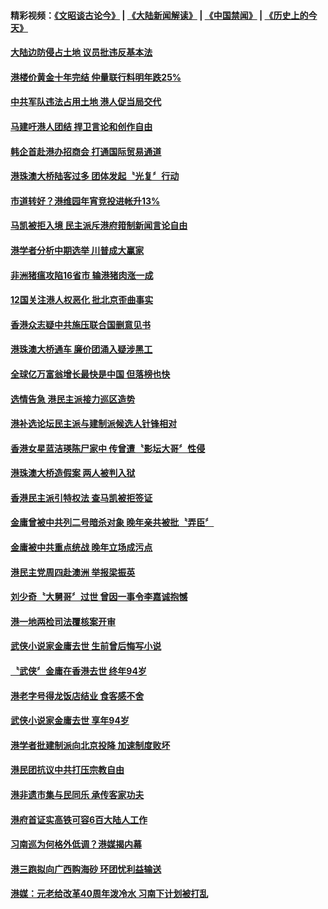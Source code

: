#### 精彩视频：[《文昭谈古论今》](https://github.com/gfw-breaker/wenzhao/blob/master/README.md?t=11160031) | [《大陆新闻解读》](https://github.com/gfw-breaker/ntdtv-comedy/blob/master/README.md?t=11160031) | [《中国禁闻》](https://github.com/gfw-breaker/ntdtv-news/blob/master/README.md?t=11160031) | [《历史上的今天》](https://github.com/gfw-breaker/today-in-history/blob/master/README.md?t=11160031) 

#### [大陆边防侵占土地 议员批违反基本法](../pages/news205/a1399365.md?t=11160031) 

#### [港楼价黄金十年完结 仲量联行料明年跌25%](../pages/news205/a1399337.md?t=11160031) 

#### [中共军队违法占用土地 港人促当局交代](../pages/news205/a1399200.md?t=11160031) 

#### [马建吁港人团结 捍卫言论和创作自由](../pages/news205/a1399160.md?t=11160031) 

#### [韩企首赴港办招商会 打通国际贸易通道](../pages/news205/a1399063.md?t=11160031) 

#### [港珠澳大桥陆客过多 团体发起〝光复〞行动](../pages/news205/a1398947.md?t=11160031) 

#### [市道转好？港维园年宵竞投进帐升13%](../pages/news205/a1398859.md?t=11160031) 

#### [马凯被拒入境 民主派斥港府箝制新闻言论自由](../pages/news205/a1398738.md?t=11160031) 

#### [港学者分析中期选举 川普成大赢家](../pages/news205/a1398594.md?t=11160031) 

#### [非洲猪瘟攻陷16省市 输港猪肉涨一成](../pages/news205/a1398584.md?t=11160031) 

#### [12国关注港人权恶化 批北京歪曲事实](../pages/news205/a1398457.md?t=11160031) 

#### [香港众志疑中共施压联合国删意见书](../pages/news205/a1398312.md?t=11160031) 

#### [港珠澳大桥通车 廉价团涌入疑涉黑工](../pages/news205/a1398166.md?t=11160031) 

#### [全球亿万富翁增长最快是中国 但落榜也快](../pages/news205/a1398045.md?t=11160031) 

#### [选情告急 港民主派接力巡区造势](../pages/news205/a1398043.md?t=11160031) 

#### [港补选论坛民主派与建制派候选人针锋相对](../pages/news205/a1397971.md?t=11160031) 

#### [香港女星蓝洁瑛陈尸家中 传曾遭〝影坛大哥〞性侵](../pages/news205/a1397934.md?t=11160031) 

#### [港珠澳大桥造假案 两人被判入狱](../pages/news205/a1397897.md?t=11160031) 

#### [香港民主派引特权法 查马凯被拒签证](../pages/news205/a1397789.md?t=11160031) 

#### [金庸曾被中共列二号暗杀对象 晚年亲共被批〝弄臣〞](../pages/news205/a1397752.md?t=11160031) 

#### [金庸被中共重点统战 晚年立场成污点](../pages/news205/a1397648.md?t=11160031) 

#### [港民主党周四赴澳洲 举报梁振英](../pages/news205/a1397570.md?t=11160031) 

#### [刘少奇〝大舅哥〞过世 曾因一事令李嘉诚抱憾](../pages/news205/a1397491.md?t=11160031) 

#### [港一地两检司法覆核案开审](../pages/news205/a1397485.md?t=11160031) 

#### [武侠小说家金庸去世 生前曾后悔写小说](../pages/news205/a1397469.md?t=11160031) 

#### [〝武侠〞金庸在香港去世 终年94岁](../pages/news205/a1397396.md?t=11160031) 

#### [港老字号得龙饭店结业 食客感不舍](../pages/news205/a1397390.md?t=11160031) 

#### [武侠小说家金庸去世 享年94岁](../pages/news205/a1397349.md?t=11160031) 

#### [港学者批建制派向北京投降 加速制度败坏](../pages/news205/a1397250.md?t=11160031) 

#### [港民团抗议中共打压宗教自由](../pages/news205/a1397136.md?t=11160031) 

#### [港非遗市集与民同乐 承传客家功夫](../pages/news205/a1397125.md?t=11160031) 

#### [港府首证实高铁可容6百大陆人工作](../pages/news205/a1396930.md?t=11160031) 

#### [习南巡为何格外低调？港媒揭内幕](../pages/news205/a1396735.md?t=11160031) 

#### [港三跑拟向广西购海砂 环团忧利益输送](../pages/news205/a1396829.md?t=11160031) 

#### [港媒：元老给改革40周年泼冷水 习南下计划被打乱](../pages/news205/a1396574.md?t=11160031) 

